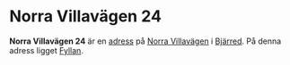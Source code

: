 # Norra Villavägen 24

**Norra Villavägen 24** är en [adress](adress.md) på [Norra Villavägen](Norra%20Villavägen.md) i [Bjärred](Bjärred.md). På denna adress ligget [Fyllan](Fyllan.md).
